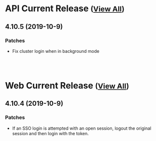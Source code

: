 
# API Current Release <small>([View All](/API.md))</small>
## 4.10.5 (2019-10-9)
### Patches 

- Fix cluster login when in background mode

<br><br>
# Web Current Release <small>([View All](/Web.md))</small>
## 4.10.4 (2019-10-9)
### Patches 

- If an SSO login is attempted with an open session, logout the original session and then login with the token.

  